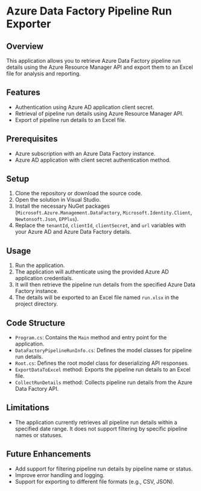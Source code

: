 # Azure Data Factory Pipeline Run Exporter

## Overview

This application allows you to retrieve Azure Data Factory pipeline run details using the Azure Resource Manager API and export them to an Excel file for analysis and reporting.

## Features

- Authentication using Azure AD application client secret.
- Retrieval of pipeline run details using Azure Resource Manager API.
- Export of pipeline run details to an Excel file.

## Prerequisites

- Azure subscription with an Azure Data Factory instance.
- Azure AD application with client secret authentication method.

## Setup

1. Clone the repository or download the source code.
2. Open the solution in Visual Studio.
3. Install the necessary NuGet packages (`Microsoft.Azure.Management.DataFactory`, `Microsoft.Identity.Client`, `Newtonsoft.Json`, `EPPlus`).
4. Replace the `tenantId`, `clientId`, `clientSecret`, and `url` variables with your Azure AD and Azure Data Factory details.

## Usage

1. Run the application.
2. The application will authenticate using the provided Azure AD application credentials.
3. It will then retrieve the pipeline run details from the specified Azure Data Factory instance.
4. The details will be exported to an Excel file named `run.xlsx` in the project directory.

## Code Structure

- `Program.cs`: Contains the `Main` method and entry point for the application.
- `DataFactoryPipelineRunInfo.cs`: Defines the model classes for pipeline run details.
- `Root.cs`: Defines the root model class for deserializing API responses.
- `ExportDataToExcel` method: Exports the pipeline run details to an Excel file.
- `CollectRunDetails` method: Collects pipeline run details from the Azure Data Factory API.

## Limitations

- The application currently retrieves all pipeline run details within a specified date range. It does not support filtering by specific pipeline names or statuses.

## Future Enhancements

- Add support for filtering pipeline run details by pipeline name or status.
- Improve error handling and logging.
- Support for exporting to different file formats (e.g., CSV, JSON).

